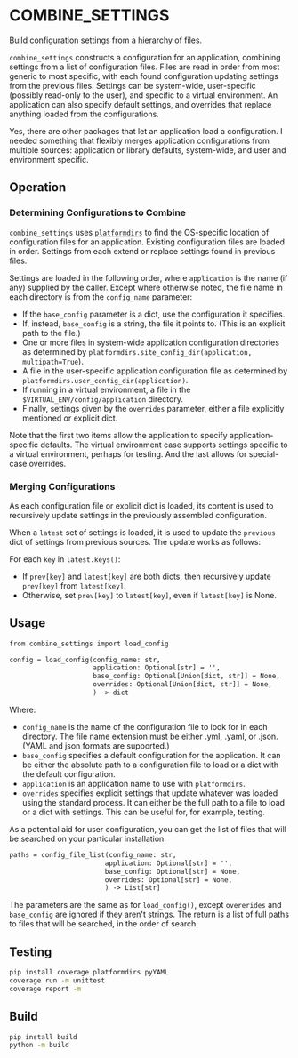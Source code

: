 # COMBINE_SETTINGS
Build configuration settings from a hierarchy of files.

`combine_settings` constructs a configuration for an application, combining settings from a list of
configuration files. Files are read in order from most generic to most specific,
with each found configuration updating settings from the previous files. Settings can be system-wide,
user-specific (possibly read-only to the user),
and specific to a virtual environment.
An application can also specify default settings, and overrides that replace anything
loaded from the configurations.

Yes, there are other packages that let an application load a configuration.
I needed something that flexibly merges application configurations from multiple
sources: application or library defaults, system-wide, and user and environment specific.

## Operation
### Determining Configurations to Combine
`combine_settings` uses [`platformdirs`](https://pypi.org/project/platformdirs/)
to find the OS-specific location of configuration files for an application.
Existing configuration files are loaded in order. Settings from each extend or
replace settings found in previous files.

Settings are loaded in the following order, where `application` is the name
(if any) supplied by the caller. Except where otherwise noted, the file
name in each directory is from the `config_name` parameter:

* If the `base_config` parameter is a dict, use the configuration it specifies.
* If, instead, `base_config` is a string, the file it points to. (This is an explicit path to the file.)
* One or more files in system-wide application configuration directories as determined by `platformdirs.site_config_dir(application, multipath=True`).
* A file in the user-specific application configuration file as determined by `platformdirs.user_config_dir(application)`.
* If running in a virtual environment, a file in the `$VIRTUAL_ENV/config/application` directory.
* Finally, settings given by the `overrides` parameter, either a file explicitly mentioned or explicit dict.

Note that the first two items allow the application to specify application-specific
defaults. The virtual environment case supports settings specific to a virtual
environment, perhaps for testing. And the last allows for special-case overrides.

### Merging Configurations
As each configuration file or explicit dict is loaded, its content is used to recursively update
settings in the previously assembled configuration.

When a `latest` set of settings is loaded, it is used to update the `previous`
dict of settings from previous sources. The update works as follows:

For each `key` in `latest.keys()`:
* If `prev[key]` and `latest[key]` are both dicts, then recursively update `prev[key]` from `latest[key]`.
* Otherwise, set `prev[key]` to `latest[key]`, even if `latest[key]` is None.

## Usage
```python3.7
from combine_settings import load_config

config = load_config(config_name: str,
                     application: Optional[str] = '',
                     base_config: Optional[Union[dict, str]] = None,
                     overrides: Optional[Union[dict, str]] = None,
                     ) -> dict
```
Where:
* `config_name` is the name of the configuration file to
look for in each directory. The file name extension must be either .yml, .yaml, or .json.
(YAML and json formats are supported.)
* `base_config` specifies a default configuration for the application. 
It can be either the absolute path to a configuration file to load or a dict with the default configuration.
* `application` is an application name to use with `platformdirs`.
* `overrides` specifies explicit settings that update whatever was loaded
using the standard process. It can either be the full path to a file
to load or a dict with settings.
This can be useful for, for example, testing.

As a potential aid for user configuration, you can get the list of files
that will be searched on your particular installation.

```python3.7
paths = config_file_list(config_name: str,
                        application: Optional[str] = '',
                        base_config: Optional[str] = None,
                        overrides: Optional[str] = None,
                        ) -> List[str]
```
The parameters are the same as for `load_config()`, except `overerides`
and `base_config` are ignored if they aren't strings. The return is
a list of full paths to files that will be searched, in the order of search.
## Testing
```bash
pip install coverage platformdirs pyYAML
coverage run -m unittest
coverage report -m
```
## Build
```bash
pip install build
python -m build
```
